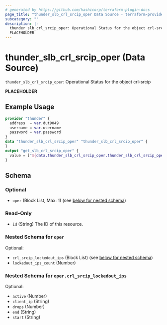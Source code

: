 ```yaml
---
# generated by https://github.com/hashicorp/terraform-plugin-docs
page_title: "thunder_slb_crl_srcip_oper Data Source - terraform-provider-thunder"
subcategory: ""
description: |-
  thunder_slb_crl_srcip_oper: Operational Status for the object crl-srcip
  PLACEHOLDER
---
```


# thunder_slb_crl_srcip_oper (Data Source)

`thunder_slb_crl_srcip_oper`: Operational Status for the object crl-srcip

__PLACEHOLDER__

## Example Usage

```terraform
provider "thunder" {
  address  = var.dut9049
  username = var.username
  password = var.password
}
data "thunder_slb_crl_srcip_oper" "thunder_slb_crl_srcip_oper" {
}
output "get_slb_crl_srcip_oper" {
  value = ["${data.thunder_slb_crl_srcip_oper.thunder_slb_crl_srcip_oper}"]
}
```

<!-- schema generated by tfplugindocs -->
## Schema

### Optional

- `oper` (Block List, Max: 1) (see [below for nested schema](#nestedblock--oper))

### Read-Only

- `id` (String) The ID of this resource.

<a id="nestedblock--oper"></a>
### Nested Schema for `oper`

Optional:

- `crl_srcip_lockedout_ips` (Block List) (see [below for nested schema](#nestedblock--oper--crl_srcip_lockedout_ips))
- `lockedout_ips_count` (Number)

<a id="nestedblock--oper--crl_srcip_lockedout_ips"></a>
### Nested Schema for `oper.crl_srcip_lockedout_ips`

Optional:

- `active` (Number)
- `client_ip` (String)
- `drops` (Number)
- `end` (String)
- `start` (String)


